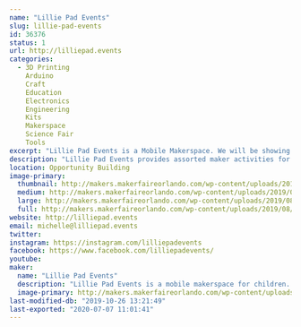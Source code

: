 ```yaml
---
name: "Lillie Pad Events"
slug: lillie-pad-events
id: 36376
status: 1
url: http://lilliepad.events
categories:
  - 3D Printing
    Arduino
    Craft
    Education
    Electronics
    Engineering
    Kits
    Makerspace
    Science Fair
    Tools
excerpt: "Lillie Pad Events is a Mobile Makerspace. We will be showing examples of available activities that can be booked for events.  We will be selling straw connector kits."
description: "Lillie Pad Events provides assorted maker activities for schools, organizations and special events. Our services strive to encourage experiential learning and inspiration for Makers of all ages.  Lillie Pad Events provides teacher-led activities with lessons centered around a S.T.E.A.M. curriculum by a Florida certified teacher."
location: Opportunity Building
image-primary:
  thumbnail: http://makers.makerfaireorlando.com/wp-content/uploads/2019/08/Vista-Print-Front-1-150x150.jpg
  medium: http://makers.makerfaireorlando.com/wp-content/uploads/2019/08/Vista-Print-Front-1.jpg
  large: http://makers.makerfaireorlando.com/wp-content/uploads/2019/08/Vista-Print-Front-1.jpg
  full: http://makers.makerfaireorlando.com/wp-content/uploads/2019/08/Vista-Print-Front-1.jpg
website: http://lilliepad.events
email: michelle@lilliepad.events
twitter: 
instagram: https://instagram.com/lilliepadevents
facebook: https://www.facebook.com/lilliepadevents/
youtube: 
maker:
  name: "Lillie Pad Events"
  description: "Lillie Pad Events is a mobile makerspace for children.  Lillie Pad Events brings the maker activities to schools, parties and many other events."
  image-primary: http://makers.makerfaireorlando.com/wp-content/uploads/2019/08/Vista-Print-Front.jpg
last-modified-db: "2019-10-26 13:21:49"
last-exported: "2020-07-07 11:01:41"
---
```

